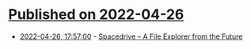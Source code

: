 # [Published on 2022-04-26](index.md)

* [2022-04-26, 17:57:00](https://news.ycombinator.com/item?id=31170815) - [Spacedrive – A File Explorer from the Future](https://www.spacedrive.app)
